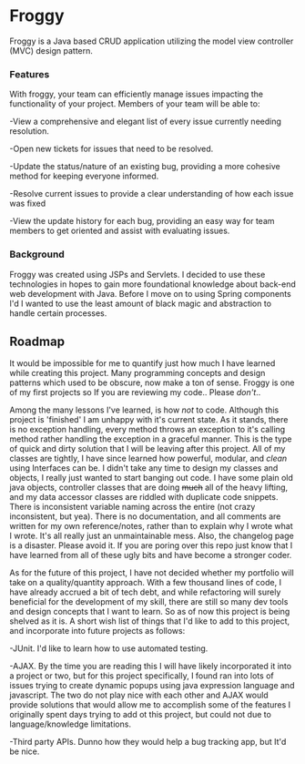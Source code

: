 # Froggy
Froggy is a Java based CRUD application utilizing the model view controller (MVC) design pattern. 

### Features
With froggy, your team can efficiently manage issues impacting the functionality of your project. Members of your team will be able to: 

-View a comprehensive and elegant list of every issue currently needing resolution.

-Open new tickets for issues that need to be resolved.

-Update the status/nature of an existing bug, providing a more cohesive method for keeping everyone informed. 

-Resolve current issues to provide a clear understanding of how each issue was fixed

-View the update history for each bug, providing an easy way for team members to get oriented and assist with evaluating issues.

### Background
Froggy was created using JSPs and Servlets. I decided to use these technologies in hopes to gain
more foundational knowledge about back-end web development with Java. Before I move on to using Spring components I'd I wanted to use the least amount of black magic and abstraction to handle certain processes.

## Roadmap

It would be impossible for me to quantify just how much I have learned while creating this project. Many programming concepts and design patterns which used to be obscure, now make a ton of sense. Froggy is one of my first projects so If you are reviewing my code.. Please *don't*..

Among the many lessons I've learned, is how *not* to code. Although this project is 'finished' I
 am unhappy with it's current state. As it stands, there is no exception handling, every method
  throws an exception to it's calling method rather handling the exception in a graceful manner.
   This is the type of quick and dirty solution that I will be leaving after this project. 
   All of my classes are tightly, I have since learned how powerful, modular, and *clean* using
    Interfaces can be. I didn't take any time to design my classes and objects, I really just 
    wanted to start banging out code. I have some plain old java objects, controller classes 
    that are doing ~~much~~ all of the heavy lifting, and my data accessor classes are riddled
     with duplicate code snippets. There is inconsistent variable naming across the entire 
      (not crazy inconsistent, but yea). There is no documentation, and all comments are written 
      for my own reference/notes, rather than to explain why I wrote what I wrote. It's all really
       just an unmaintainable mess. Also, the changelog page is a disaster. Please avoid it. If you are poring over this repo just know that I have learned
        from all of these ugly bits and have become a stronger coder.
        
As for the future of this project, I have not decided whether my portfolio will take on a quality/quantity approach.
With a few thousand lines of code, I have already accrued a bit of tech debt, and while refactoring will surely beneficial for the development of my skill,
there are still so many dev tools and design concepts that I want to learn. So as of now this project is being shelved as it is. 
A short wish list of things that I'd like to add to this project, and incorporate into future projects as follows:

-JUnit. I'd like to learn how to use automated testing.

-AJAX. By the time you are reading this I will have likely incorporated it into a project or two, but for this project
specifically, I found ran into lots of issues trying to create dynamic popups using java expression language and javascript. The two do not play nice with each other and AJAX would provide solutions that would allow me to accomplish some of the features I originally spent days trying to add ot this project, but could not due to language/knowledge limitations. 

-Third party APIs. Dunno how they would help a bug tracking app, but It'd be nice.  
